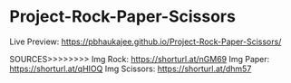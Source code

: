 # Project-Rock-Paper-Scissors

Live Preview: https://pbhaukajee.github.io/Project-Rock-Paper-Scissors/



SOURCES>>>>>>>>
Img Rock: https://shorturl.at/nGM69
Img Paper: https://shorturl.at/qHIOQ
Img Scissors: https://shorturl.at/dhm57
